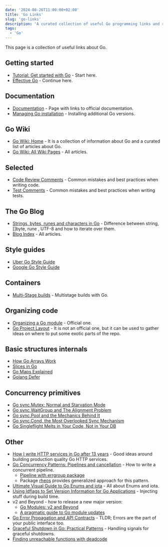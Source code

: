 ```yaml
---
date: '2024-08-26T11:00:00+02:00'
title: 'Go Links'
slug: 'go-links'
description: 'A curated collection of useful Go programming links and resources.'
tags:
  - 'Go'
---
```


This page is a collection of useful links about Go.

## Getting started

- [Tutorial: Get started with Go](https://go.dev/doc/tutorial/getting-started) - Start here.
- [Effective Go](https://go.dev/doc/effective_go) - Continue here.

## Documentation

- [Documentation](https://go.dev/doc/) - Page with links to official documentation.
- [Managing Go installation](https://go.dev/doc/manage-install) - Installing additional Go versions.

## Go Wiki

- [Go Wiki: Home](https://go.dev/wiki/) - It is a collection of information about Go and a curated list of articles about Go.
- [Go Wiki: All Wiki Pages](https://go.dev/wiki/All) - All articles.

## Selected

- [Code Review Comments](https://go.dev/wiki/CodeReviewComments) - Common mistakes and best practices when writing code.
- [Test Comments](https://go.dev/wiki/TestComments) - Common mistakes and best practices when writing tests.

## The Go Blog

- [Strings, bytes, runes and characters in Go](https://go.dev/blog/strings) - Difference between string, []byte, rune , UTF-8 and how to iterate over them.
- [Blog Index](https://go.dev/blog/all) - All articles.

## Style guides

- [Uber Go Style Guide](https://github.com/uber-go/guide/blob/master/style.md)
- [Google Go Style Guide ](https://google.github.io/styleguide/go/)

## Containers

- [Multi-Stage builds](https://docs.docker.com/build/building/multi-stage/) - Multistage builds with Go.

## Organizing code

- [Organizing a Go module](https://go.dev/doc/modules/layout) - Official one.
- [Go Project Layout](https://github.com/golang-standards/project-layout) - It is not an official one, but it can be used to gather ideas on where to put some exotic parts of the repo.

## Basic structures internals

- [How Go Arrays Work](https://victoriametrics.com/blog/go-array/index.html)
- [Slices in Go](https://victoriametrics.com/blog/go-slice/index.html)
- [Go Maps Explained](https://victoriametrics.com/blog/go-map/index.html)
- [Golang Defer](https://victoriametrics.com/blog/defer-in-go/index.html)

## Concurrency primitives

- [Go sync.Mutex: Normal and Starvation Mode](https://victoriametrics.com/blog/go-sync-mutex/index.html)
- [Go sync.WaitGroup and The Alignment Problem](https://victoriametrics.com/blog/go-sync-waitgroup)
- [Go sync.Pool and the Mechanics Behind It](https://victoriametrics.com/blog/go-sync-pool)
- [Go sync.Cond, the Most Overlooked Sync Mechanism](https://victoriametrics.com/blog/go-sync-cond)
- [Go Singleflight Melts in Your Code, Not in Your DB](https://victoriametrics.com/blog/go-singleflight)

## Other

- [How I write HTTP services in Go after 13 years](https://grafana.com/blog/2024/02/09/how-i-write-http-services-in-go-after-13-years/) - Good ideas around building production quality Go HTTP services.
- [Go Concurrency Patterns: Pipelines and cancellation](https://go.dev/blog/pipelines) - How to write a concurrent pipeline.
    - [Pipeline with errgroup package](https://pkg.go.dev/golang.org/x/sync/errgroup#example-Group-Pipeline)
    - Package [rheos](https://github.com/dmksnnk/rheos) provides generalized approach for this pattern.
- [Ultimate Visual Guide to Go Enums and iota](https://blog.learngoprogramming.com/golang-const-type-enums-iota-bc4befd096d3) - All about Enums and iota.
- [Using ldflags to Set Version Information for Go Applications](https://www.digitalocean.com/community/tutorials/using-ldflags-to-set-version-information-for-go-applications)  - Injecting stuff during build time.
- v2 and Beyond - how to release a new major version:
    - [Go Modules: v2 and Beyond](https://go.dev/blog/v2-go-modules)
    - [A pragmatic guide to Go module updates](https://carlosbecker.com/posts/pragmatic-gomod-bump/)
- [Go Error Propagation and API Contracts](https://matttproud.com/blog/posts/go-errors-and-api-contracts.html) - TLDR; Errors are the part of your public interface too.
- [Graceful Shutdown in Go: Practical Patterns](https://victoriametrics.com/blog/go-graceful-shutdown/index.html) - Handling signals for graceful shutdowns.
- [Finding unreachable functions with deadcode](https://go.dev/blog/deadcode)

